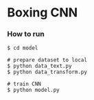 # Boxing CNN

### How to run
```
$ cd model

# prepare dataset to local
$ python data_text.py
$ python data_transform.py

# train CNN
$ python model.py
```
